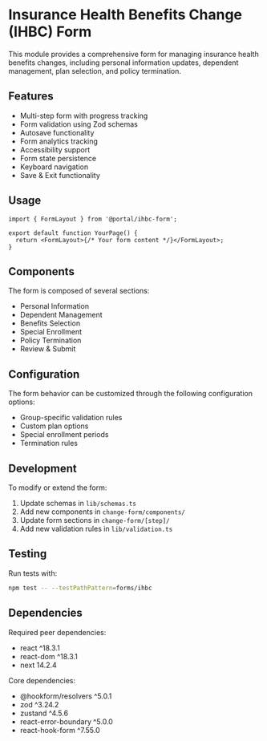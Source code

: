 # Insurance Health Benefits Change (IHBC) Form

This module provides a comprehensive form for managing insurance health benefits changes, including personal information updates, dependent management, plan selection, and policy termination.

## Features

- Multi-step form with progress tracking
- Form validation using Zod schemas
- Autosave functionality
- Form analytics tracking
- Accessibility support
- Form state persistence
- Keyboard navigation
- Save & Exit functionality

## Usage

```tsx
import { FormLayout } from '@portal/ihbc-form';

export default function YourPage() {
  return <FormLayout>{/* Your form content */}</FormLayout>;
}
```

## Components

The form is composed of several sections:

- Personal Information
- Dependent Management
- Benefits Selection
- Special Enrollment
- Policy Termination
- Review & Submit

## Configuration

The form behavior can be customized through the following configuration options:

- Group-specific validation rules
- Custom plan options
- Special enrollment periods
- Termination rules

## Development

To modify or extend the form:

1. Update schemas in `lib/schemas.ts`
2. Add new components in `change-form/components/`
3. Update form sections in `change-form/[step]/`
4. Add new validation rules in `lib/validation.ts`

## Testing

Run tests with:

```bash
npm test -- --testPathPattern=forms/ihbc
```

## Dependencies

Required peer dependencies:

- react ^18.3.1
- react-dom ^18.3.1
- next 14.2.4

Core dependencies:

- @hookform/resolvers ^5.0.1
- zod ^3.24.2
- zustand ^4.5.6
- react-error-boundary ^5.0.0
- react-hook-form ^7.55.0
